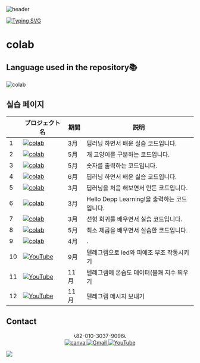![header](https://capsule-render.vercel.app/api?type=egg&color=gradient&height=300&section=header&text=welcome%2&fontSize=50&desc=colab%20실습%20페이지%20볼수%20있는%20레파지토리)

 [![Typing SVG](https://readme-typing-svg.demolab.com?font=Fira+Code&pause=1000&color=F76F00&background=FFBD2F00&random=false&width=435&lines=%E3%81%A9%E3%81%86%E3%81%9E%E3%82%88%E3%82%8D%E3%81%97%E3%81%8F%E3%81%8A%E3%81%AD%E3%81%8C%E3%81%84%E3%81%97%E3%81%BE%E3%81%99%E3%80%82)](https://git.io/typing-svg)
# colab
## Language used in the repository📚
![colab](https://img.shields.io/badge/googlecolab-1572B6?style=for-the-badge&logo=googlecolab&logoColor=orange)

## 실습 페이지
|  | プロジェクト名     | 期間          | 説明                 |
|------------------------|------------------------|---------------|--------------------|
 |1|<a href="https://colab.research.google.com/drive/15-YJgeKIPPaLoWhLi8JPXq9ZpUlpSTZE"><img src="https://img.shields.io/badge/googlecolab-1572B6?style=for-the-badge&logo=googlecolab&logoColor=orange"   alt="colab">|3月|딥러닝 하면서 배운 실습 코드입니다.|
 |2|<a href="https://colab.research.google.com/drive/1SeoQyzn-Fd6uF-hsABAHTzFvmIRJga4d"><img src="https://img.shields.io/badge/googlecolab-1572B6?style=for-the-badge&logo=googlecolab&logoColor=orange"   alt="colab">|5月|개 고양이를 구분하는 코드입니다.|
 |3|<a href="https://colab.research.google.com/drive/10QAlPm5WNZ_UP8Kq8Xui11zIpzqaFVkE"><img src="https://img.shields.io/badge/googlecolab-1572B6?style=for-the-badge&logo=googlecolab&logoColor=orange"   alt="colab">|5月|숫자를 출력하는 코드입니다.|
  |4|<a href="https://colab.research.google.com/drive/13BsWirlQYtSie8yZ2xstI9gl1KEz_qwh"><img src="https://img.shields.io/badge/googlecolab-1572B6?style=for-the-badge&logo=googlecolab&logoColor=orange"   alt="colab">|6月|딥러닝 하면서 배운 실습 코드입니다.|
 |5|<a href="https://colab.research.google.com/drive/1ur-7zbxOlj91kbfUxyngBFvVEFnfaBAI"><img src="https://img.shields.io/badge/googlecolab-1572B6?style=for-the-badge&logo=googlecolab&logoColor=orange"   alt="colab">|3月|딥러닝을 처음 해보면서 만든 코드입니다.|
 |6|<a href="https://colab.research.google.com/drive/1Se6G9t56TANvhoAIz4NC5USaqNXOdeJ5"><img src="https://img.shields.io/badge/googlecolab-1572B6?style=for-the-badge&logo=googlecolab&logoColor=orange"   alt="colab">|3月|Hello Depp Learning!을 출력하는 코드입니다.|
 |7|<a href="https://colab.research.google.com/drive/1SF7K3hkQNzeVJqpC3HXqV4wCcW96pw6P"><img src="https://img.shields.io/badge/googlecolab-1572B6?style=for-the-badge&logo=googlecolab&logoColor=orange"   alt="colab">|3月|선형 회귀를 배우면서 실습 코드입니다.|
 |8|<a href="https://colab.research.google.com/drive/1LMtTFH2b81vwKfgKiDfhbksQfUfBdzc4"><img src="https://img.shields.io/badge/googlecolab-1572B6?style=for-the-badge&logo=googlecolab&logoColor=orange"   alt="colab">|5月| 최소 제곱을 배우면서 실습한 코드입니다.|
 |9|<a href="https://colab.research.google.com/drive/17pqJ_4nzGLQ1Ts5qXcxV5HYwR2fKo1xi"><img src="https://img.shields.io/badge/googlecolab-1572B6?style=for-the-badge&logo=googlecolab&logoColor=orange"   alt="colab">|4月|.|
 |10|<a href="https://www.youtube.com/watch?v=vdfIM9Lhlps"><img src="https://img.shields.io/badge/-YouTube-red?style=for-the-badge&logo=youtube"   alt="YouTube">|9月|텔레그램으로 led와 피에조 부조 작동시키기|
 |11|<a href="https://www.youtube.com/watch?v=szraAEoabFY"><img src="https://img.shields.io/badge/-YouTube-red?style=for-the-badge&logo=youtube"   alt="YouTube">|11月|텔레그램에 온습도 데이터(불쾌 지수 띄우기|
 |12|<a href="https://www.youtube.com/watch?v=o7kvIzdei80"><img src="https://img.shields.io/badge/-YouTube-red?style=for-the-badge&logo=youtube"   alt="YouTube">|11月|텔레그램 메시지 보내기|
## Contact 
 
<p align="center">
 📞82-010-3037-9096📞<br>
 <a href="https://www.canva.com/design/DAFzY5opUiA/Ge33dSKE16cErBaDJDp-BA/edit">
    <img src="https://img.shields.io/badge/canva-purple?style=for-the-badge&logo=canva" alt="canva">
  </a>
  <a href="mailto:a01030379096@gmail.com">
    <img src="https://img.shields.io/badge/-Gmail-red?style=for-the-badge&logo=Gmail" alt="Gmail">
  </a>
  <a href="https://www.youtube.com/channel/UC484ZJMavtoPOI4ey-HFdCA">
   <img src="https://img.shields.io/badge/-YouTube-red?style=for-the-badge&logo=youtube"   alt="YouTube">
 </a>
</p>

 <img src="https://capsule-render.vercel.app/api?type=egg&color=gradient&height=250&text=Thank%20you%20for%20watching.&section=footer" />
